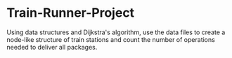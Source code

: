 # Train-Runner-Project
Using data structures and Dijkstra's algorithm, use the data files to create a node-like structure of train stations and count the number of operations needed to deliver all packages.
